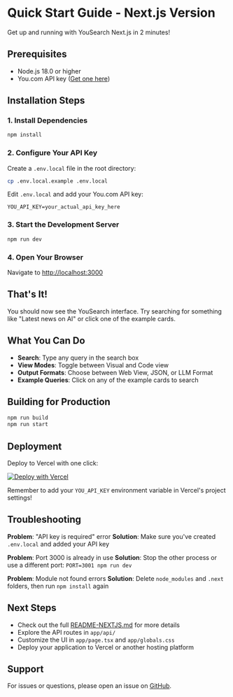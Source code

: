 # Quick Start Guide - Next.js Version

Get up and running with YouSearch Next.js in 2 minutes!

## Prerequisites

- Node.js 18.0 or higher
- You.com API key ([Get one here](https://api.you.com/))

## Installation Steps

### 1. Install Dependencies

```bash
npm install
```

### 2. Configure Your API Key

Create a `.env.local` file in the root directory:

```bash
cp .env.local.example .env.local
```

Edit `.env.local` and add your You.com API key:

```env
YOU_API_KEY=your_actual_api_key_here
```

### 3. Start the Development Server

```bash
npm run dev
```

### 4. Open Your Browser

Navigate to [http://localhost:3000](http://localhost:3000)

## That's It!

You should now see the YouSearch interface. Try searching for something like "Latest news on AI" or click one of the example cards.

## What You Can Do

- **Search**: Type any query in the search box
- **View Modes**: Toggle between Visual and Code view
- **Output Formats**: Choose between Web View, JSON, or LLM Format
- **Example Queries**: Click on any of the example cards to search

## Building for Production

```bash
npm run build
npm run start
```

## Deployment

Deploy to Vercel with one click:

[![Deploy with Vercel](https://vercel.com/button)](https://vercel.com/new/clone?repository-url=https://github.com/briansparker/yousearch)

Remember to add your `YOU_API_KEY` environment variable in Vercel's project settings!

## Troubleshooting

**Problem**: "API key is required" error
**Solution**: Make sure you've created `.env.local` and added your API key

**Problem**: Port 3000 is already in use
**Solution**: Stop the other process or use a different port: `PORT=3001 npm run dev`

**Problem**: Module not found errors
**Solution**: Delete `node_modules` and `.next` folders, then run `npm install` again

## Next Steps

- Check out the full [README-NEXTJS.md](README-NEXTJS.md) for more details
- Explore the API routes in `app/api/`
- Customize the UI in `app/page.tsx` and `app/globals.css`
- Deploy your application to Vercel or another hosting platform

## Support

For issues or questions, please open an issue on [GitHub](https://github.com/briansparker/yousearch/issues).
